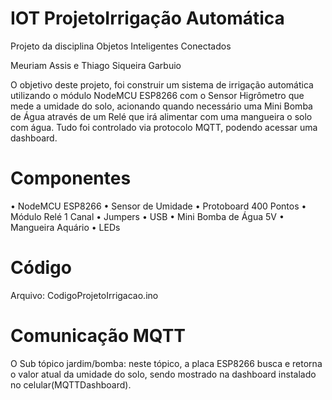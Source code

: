 # IOT ProjetoIrrigação Automática

Projeto da disciplina Objetos Inteligentes Conectados

Meuriam Assis e Thiago Siqueira Garbuio

O objetivo deste projeto, foi construir um sistema de irrigação automática utilizando o módulo NodeMCU ESP8266 com o Sensor Higrômetro que mede a umidade do solo, acionando quando necessário uma Mini Bomba de Água através de um Relé que irá alimentar com uma mangueira o solo com água. Tudo foi controlado via protocolo MQTT, podendo acessar uma dashboard.

# Componentes

•	NodeMCU ESP8266
•	Sensor de Umidade
•	Protoboard 400 Pontos
•	Módulo Relé 1 Canal
•	Jumpers
•	USB
•	Mini Bomba de Água 5V
•	Mangueira Aquário
•	LEDs

# Código

Arquivo: CodigoProjetoIrrigacao.ino

# Comunicação MQTT

O Sub tópico jardim/bomba: neste tópico, a placa ESP8266 busca e retorna o valor atual da umidade do solo, sendo mostrado na dashboard instalado no celular(MQTTDashboard).
